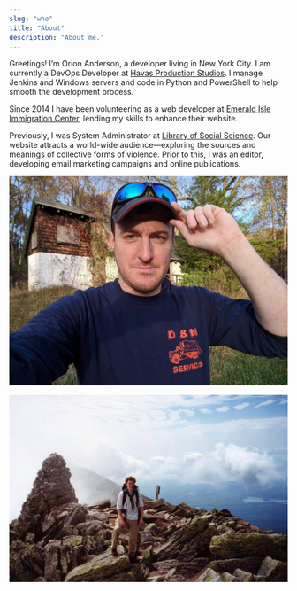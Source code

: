 ```yaml
---
slug: "who"
title: "About"
description: "About me."
---
```


Greetings! I’m Orion Anderson, a developer living in New York City. I am currently a DevOps Developer at [Havas Production Studios](https://havasproductionstudios.com). I manage Jenkins and Windows servers and code in Python and PowerShell to help smooth the development process.

Since 2014 I have been volunteering as a web developer at [Emerald Isle Immigration Center](https://eiic.org), lending my skills to enhance their website.

Previously, I was System Administrator at [Library of Social Science](https://www.libraryofsocialscience.com). Our website attracts a world-wide audience—exploring the sources and meanings of collective forms of violence. Prior to this, I was an editor, developing email marketing campaigns and online publications.

![Selfie (c. 2017)](../images/me2.jpg)

![Mt. Khatadin (c. 2006)](../images/khatadin.jpg)
